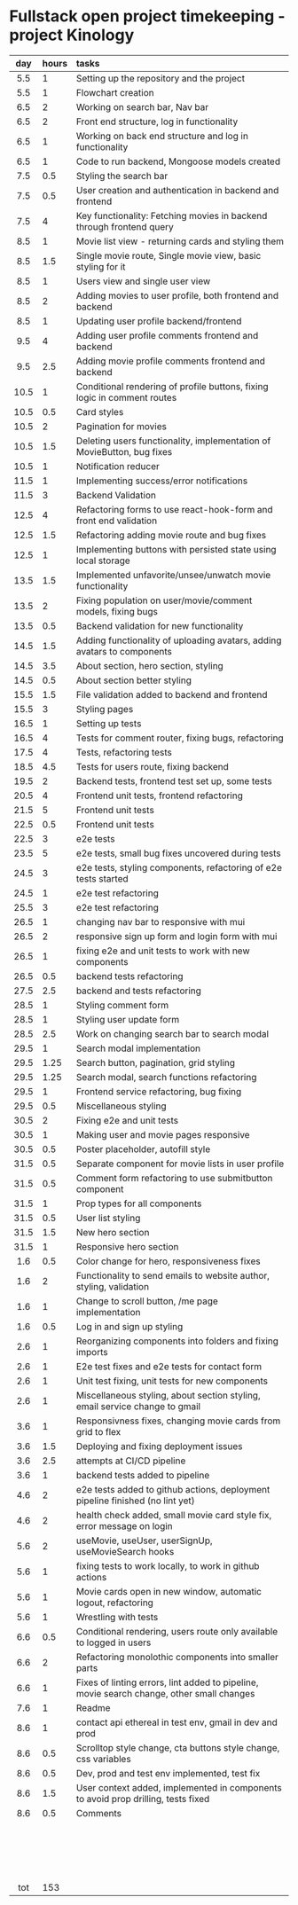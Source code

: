 # Fullstack open project timekeeping - project Kinology

| day  | hours | tasks                                                                                     |
| :--: | :---- | :---------------------------------------------------------------------------------------- |
| 5.5  | 1     | Setting up the repository and the project                                                 |
| 5.5  | 1     | Flowchart creation                                                                        |
| 6.5  | 2     | Working on search bar, Nav bar                                                            |
| 6.5  | 2     | Front end structure, log in functionality                                                 |
| 6.5  | 1     | Working on back end structure and log in functionality                                    |
| 6.5  | 1     | Code to run backend, Mongoose models created                                              |
| 7.5  | 0.5   | Styling the search bar                                                                    |
| 7.5  | 0.5   | User creation and authentication in backend and frontend                                  |
| 7.5  | 4     | Key functionality: Fetching movies in backend through frontend query                      |
| 8.5  | 1     | Movie list view - returning cards and styling them                                        |
| 8.5  | 1.5   | Single movie route, Single movie view, basic styling for it                               |
| 8.5  | 1     | Users view and single user view                                                           |
| 8.5  | 2     | Adding movies to user profile, both frontend and backend                                  |
| 8.5  | 1     | Updating user profile backend/frontend                                                    |
| 9.5  | 4     | Adding user profile comments frontend and backend                                         |
| 9.5  | 2.5   | Adding movie profile comments frontend and backend                                        |
| 10.5 | 1     | Conditional rendering of profile buttons, fixing logic in comment routes                  |
| 10.5 | 0.5   | Card styles                                                                               |
| 10.5 | 2     | Pagination for movies                                                                     |
| 10.5 | 1.5   | Deleting users functionality, implementation of MovieButton, bug fixes                    |
| 10.5 | 1     | Notification reducer                                                                      |
| 11.5 | 1     | Implementing success/error notifications                                                  |
| 11.5 | 3     | Backend Validation                                                                        |
| 12.5 | 4     | Refactoring forms to use react-hook-form and front end validation                         |
| 12.5 | 1.5   | Refactoring adding movie route and bug fixes                                              |
| 12.5 | 1     | Implementing buttons with persisted state using local storage                             |
| 13.5 | 1.5   | Implemented unfavorite/unsee/unwatch movie functionality                                  |
| 13.5 | 2     | Fixing population on user/movie/comment models, fixing bugs                               |
| 13.5 | 0.5   | Backend validation for new functionality                                                  |
| 14.5 | 1.5   | Adding functionality of uploading avatars, adding avatars to components                   |
| 14.5 | 3.5   | About section, hero section, styling                                                      |
| 14.5 | 0.5   | About section better styling                                                              |
| 15.5 | 1.5   | File validation added to backend and frontend                                             |
| 15.5 | 3     | Styling pages                                                                             |
| 16.5 | 1     | Setting up tests                                                                          |
| 16.5 | 4     | Tests for comment router, fixing bugs, refactoring                                        |
| 17.5 | 4     | Tests, refactoring tests                                                                  |
| 18.5 | 4.5   | Tests for users route, fixing backend                                                     |
| 19.5 | 2     | Backend tests, frontend test set up, some tests                                           |
| 20.5 | 4     | Frontend unit tests, frontend refactoring                                                 |
| 21.5 | 5     | Frontend unit tests                                                                       |
| 22.5 | 0.5   | Frontend unit tests                                                                       |
| 22.5 | 3     | e2e tests                                                                                 |
| 23.5 | 5     | e2e tests, small bug fixes uncovered during tests                                         |
| 24.5 | 3     | e2e tests, styling components, refactoring of e2e tests started                           |
| 24.5 | 1     | e2e test refactoring                                                                      |
| 25.5 | 3     | e2e test refactoring                                                                      |
| 26.5 | 1     | changing nav bar to responsive with mui                                                   |
| 26.5 | 2     | responsive sign up form and login form with mui                                           |
| 26.5 | 1     | fixing e2e and unit tests to work with new components                                     |
| 26.5 | 0.5   | backend tests refactoring                                                                 |
| 27.5 | 2.5   | backend and tests refactoring                                                             |
| 28.5 | 1     | Styling comment form                                                                      |
| 28.5 | 1     | Styling user update form                                                                  |
| 28.5 | 2.5   | Work on changing search bar to search modal                                               |
| 29.5 | 1     | Search modal implementation                                                               |
| 29.5 | 1.25  | Search button, pagination, grid styling                                                   |
| 29.5 | 1.25  | Search modal, search functions refactoring                                                |
| 29.5 | 1     | Frontend service refactoring, bug fixing                                                  |
| 29.5 | 0.5   | Miscellaneous styling                                                                     |
| 30.5 | 2     | Fixing e2e and unit tests                                                                 |
| 30.5 | 1     | Making user and movie pages responsive                                                    |
| 30.5 | 0.5   | Poster placeholder, autofill style                                                        |
| 31.5 | 0.5   | Separate component for movie lists in user profile                                        |
| 31.5 | 0.5   | Comment form refactoring to use submitbutton component                                    |
| 31.5 | 1     | Prop types for all components                                                             |
| 31.5 | 0.5   | User list styling                                                                         |
| 31.5 | 1.5   | New hero section                                                                          |
| 31.5 | 1     | Responsive hero section                                                                   |
| 1.6  | 0.5   | Color change for hero, responsiveness fixes                                               |
| 1.6  | 2     | Functionality to send emails to website author, styling, validation                       |
| 1.6  | 1     | Change to scroll button, /me page implementation                                          |
| 1.6  | 0.5   | Log in and sign up styling                                                                |
| 2.6  | 1     | Reorganizing components into folders and fixing imports                                   |
| 2.6  | 1     | E2e test fixes and e2e tests for contact form                                             |
| 2.6  | 1     | Unit test fixing, unit tests for new components                                           |
| 2.6  | 1     | Miscellaneous styling, about section styling, email service change to gmail               |
| 3.6  | 1     | Responsivness fixes, changing movie cards from grid to flex                               |
| 3.6  | 1.5   | Deploying and fixing deployment issues                                                    |
| 3.6  | 2.5   | attempts at CI/CD pipeline                                                                |
| 3.6  | 1     | backend tests added to pipeline                                                           |
| 4.6  | 2     | e2e tests added to github actions, deployment pipeline finished (no lint yet)             |
| 4.6  | 2     | health check added, small movie card style fix, error message on login                    |
| 5.6  | 2     | useMovie, useUser, userSignUp, useMovieSearch hooks                                       |
| 5.6  | 1     | fixing tests to work locally, to work in github actions                                   |
| 5.6  | 1     | Movie cards open in new window, automatic logout, refactoring                             |
| 5.6  | 1     | Wrestling with tests                                                                      |
| 6.6  | 0.5   | Conditional rendering, users route only available to logged in users                      |
| 6.6  | 2     | Refactoring monolothic components into smaller parts                                      |
| 6.6  | 1     | Fixes of linting errors, lint added to pipeline, movie search change, other small changes |
| 7.6  | 1     | Readme                                                                                    |
| 8.6  | 1     | contact api ethereal in test env, gmail in dev and prod                                   |
| 8.6  | 0.5   | Scrolltop style change, cta buttons style change, css variables                           |
| 8.6  | 0.5   | Dev, prod and test env implemented, test fix                                              |
| 8.6  | 1.5   | User context added, implemented in components to avoid prop drilling, tests fixed         |
| 8.6  | 0.5   | Comments                                                                                  |
|      |       |                                                                                           |
|      |       |                                                                                           |
|      |       |                                                                                           |
|      |       |                                                                                           |
|      |       |                                                                                           |
|      |       |                                                                                           |
|      |       |                                                                                           |
|      |       |                                                                                           |
|      |       |                                                                                           |
|      |       |                                                                                           |
|      |       |                                                                                           |
|      |       |                                                                                           |
|      |       |                                                                                           |
|      |       |                                                                                           |
|      |       |                                                                                           |
|      |       |                                                                                           |
|      |       |                                                                                           |
|      |       |                                                                                           |
| tot  | 153   |                                                                                           |
